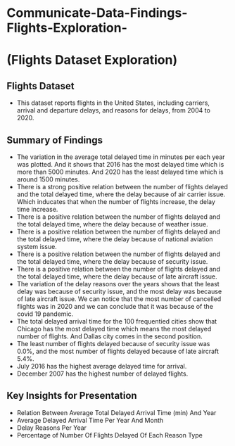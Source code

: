 # Communicate-Data-Findings-Flights-Exploration-
# (Flights Dataset Exploration)

## Flights Dataset

- This dataset reports flights in the United States, including carriers, arrival and departure delays, and reasons for delays, from 2004 to 2020.


## Summary of Findings

- The variation in the average total delayed time in minutes per each year was plotted. And it shows that 2016 has the most delayed time which is more than 5000 minutes. And 2020 has the least delayed time which is around 1500 minutes.
- There is a strong positive relation between the number of flights delayed and the total delayed time, where the delay because of air carrier issue. Which inducates that when the number of flights increase, the delay time increase.
- There is a positive relation between the number of flights delayed and the total delayed time, where the delay because of weather issue.
- There is a positive relation between the number of flights delayed and the total delayed time, where the delay because of national aviation system issue.
- There is a positive relation between the number of flights delayed and the total delayed time, where the delay because of security issue.
- There is  a positive relation between the number of flights delayed and the total delayed time, where the delay because of late aircraft issue.
- The variation of the delay reasons over the years shows that the least delay was because of security issue, and the most delay was because of late aircraft issue. We can notice that the most number of cancelled flights was in 2020 and we can conclude that it was because of the covid 19 pandemic.
- The total delayed arrival time for the 100 frequentied cities show that Chicago has the most delayed time which means the most delayed number of flights. And Dallas city comes in the second position.
- The least number of flights delayed because of security issue was 0.0%, and the most number of flights delayed because of late aircraft 5.4%.
- July 2016 has the highest average delayed time for arrival.
- December 2007 has the highest number of delayed flights.

## Key Insights for Presentation

- Relation Between Average Total Delayed Arrival Time (min) And Year
- Average Delayed Arrival Time Per Year And Month
- Delay Reasons Per Year
- Percentage of Number Of Flights Delayed Of Each Reason Type
